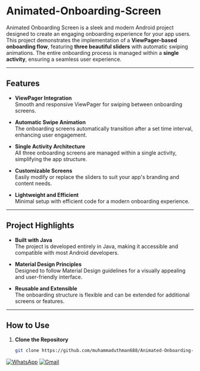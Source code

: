 # Animated-Onboarding-Screen

Animated Onboarding Screen is a sleek and modern Android project designed to create an engaging onboarding experience for your app users. This project demonstrates the implementation of a **ViewPager-based onboarding flow**, featuring **three beautiful sliders** with automatic swiping animations. The entire onboarding process is managed within a **single activity**, ensuring a seamless user experience.

---

## **Features**

- **ViewPager Integration**  
  Smooth and responsive ViewPager for swiping between onboarding screens.

- **Automatic Swipe Animation**  
  The onboarding screens automatically transition after a set time interval, enhancing user engagement.

- **Single Activity Architecture**  
  All three onboarding screens are managed within a single activity, simplifying the app structure.

- **Customizable Screens**  
  Easily modify or replace the sliders to suit your app's branding and content needs.

- **Lightweight and Efficient**  
  Minimal setup with efficient code for a modern onboarding experience.

---

## **Project Highlights**

- **Built with Java**  
  The project is developed entirely in Java, making it accessible and compatible with most Android developers.

- **Material Design Principles**  
  Designed to follow Material Design guidelines for a visually appealing and user-friendly interface.

- **Reusable and Extensible**  
  The onboarding structure is flexible and can be extended for additional screens or features.

---

## **How to Use**

1. **Clone the Repository**  
   ```bash
   git clone https://github.com/muhammaduthman688/Animated-Onboarding-Screen.git

[![WhatsApp](https://img.shields.io/badge/WhatsApp-%25D366.svg?logo=whatsapp&logoColor=white)](https://wa.me/923472554151) [![Gmail](https://img.shields.io/badge/Email-muhammadusman688%40gmail.com-D14836?logo=gmail&logoColor=white)](mailto:muhammadusman688@gmail.com)

